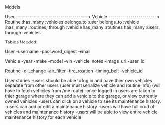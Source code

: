 Models

User ------------------------------------< Vehicle ------------------------< Routine
 :has_many :vehicles                        belongs_to :user                  belongs_to :vehicle
 :has_many :routines, through :vehicle      has_many :routines                has_many :users, through :vehicles


 Tables Needed:

 User
 -username
 -password_digest
 -email

 Vehicle
 -year
 -make
 -model
 -vin
 -vehicle_notes
 -image_url
 -user_id

 Routine
 -oil_change
 -air_filter
 -tire_rotation
 -timing_belt
 -vehicle_id


 User stories
    -users should be able to log in and have thier own vehicles separate from other users (user must serialize vehicle and routine info) (will have to fetch vehicles from /me route)
    -once logged in users are taken to thier garage where they can add a vehicle to the garage, or view currently owned vehicles
    -users can click on a vehicle to see its maintenance history.
    -users can add or edit a maintenance history
    -users will have full crud of vehicles and maintenance history
    -users will be able to view entire vehicle maintenance history for each vehicle